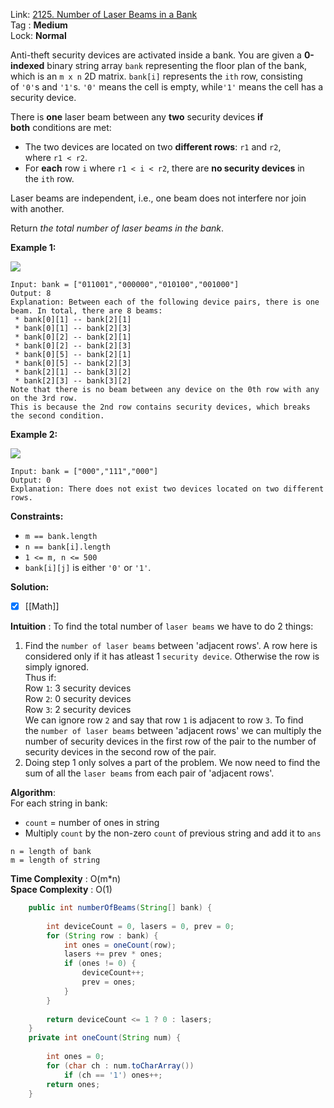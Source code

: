 Link: [2125. Number of Laser Beams in a Bank](https://leetcode.com/problems/number-of-laser-beams-in-a-bank/) <br>
Tag : **Medium**<br>
Lock: **Normal**

Anti-theft security devices are activated inside a bank. You are given a **0-indexed** binary string array `bank` representing the floor plan of the bank, which is an `m x n` 2D matrix. `bank[i]` represents the `ith` row, consisting of `'0'`s and `'1'`s. `'0'` means the cell is empty, while`'1'` means the cell has a security device.

There is **one** laser beam between any **two** security devices **if both** conditions are met:

-   The two devices are located on two **different rows**: `r1` and `r2`, where `r1 < r2`.
-   For **each** row `i` where `r1 < i < r2`, there are **no security devices** in the `ith` row.

Laser beams are independent, i.e., one beam does not interfere nor join with another.

Return _the total number of laser beams in the bank_.

**Example 1:**

![](https://assets.leetcode.com/uploads/2021/12/24/laser1.jpg)

```
Input: bank = ["011001","000000","010100","001000"]
Output: 8
Explanation: Between each of the following device pairs, there is one beam. In total, there are 8 beams:
 * bank[0][1] -- bank[2][1]
 * bank[0][1] -- bank[2][3]
 * bank[0][2] -- bank[2][1]
 * bank[0][2] -- bank[2][3]
 * bank[0][5] -- bank[2][1]
 * bank[0][5] -- bank[2][3]
 * bank[2][1] -- bank[3][2]
 * bank[2][3] -- bank[3][2]
Note that there is no beam between any device on the 0th row with any on the 3rd row.
This is because the 2nd row contains security devices, which breaks the second condition.
```

**Example 2:**

![](https://assets.leetcode.com/uploads/2021/12/24/laser2.jpg)

```
Input: bank = ["000","111","000"]
Output: 0
Explanation: There does not exist two devices located on two different rows.
```

**Constraints:**
-   `m == bank.length`
-   `n == bank[i].length`
-   `1 <= m, n <= 500`
-   `bank[i][j]` is either `'0'` or `'1'`.


**Solution:**
- [x] [[Math]]

**Intuition** :
To find the total number of `laser beams` we have to do 2 things:
1.  Find the `number of laser beams` between 'adjacent rows'. A row here is considered only if it has atleast 1 `security device`. Otherwise the row is simply ignored.  
    Thus if:  
    Row `1`: 3 security devices  
    Row `2`: 0 security devices  
    Row `3`: 2 security devices  
    We can ignore row `2` and say that row `1` is adjacent to row `3`. To find the `number of laser beams` between 'adjacent rows' we can multiply the number of security devices in the first row of the pair to the number of security devices in the second row of the pair.
2.  Doing step 1 only solves a part of the problem. We now need to find the sum of all the `laser beams` from each pair of 'adjacent rows'.

**Algorithm**:  
For each string in bank:
-   `count` = number of ones in string
-   Multiply `count` by the non-zero `count` of previous string and add it to `ans`

```
n = length of bank
m = length of string
```
**Time Complexity** : O(m*n)<br>
**Space Complexity** : O(1)

```java
    public int numberOfBeams(String[] bank) {
        
        int deviceCount = 0, lasers = 0, prev = 0;
        for (String row : bank) {
            int ones = oneCount(row);
            lasers += prev * ones;
            if (ones != 0) {
                deviceCount++;
                prev = ones;
            }
        }
        
        return deviceCount <= 1 ? 0 : lasers;
    }
    private int oneCount(String num) {
        
        int ones = 0;
        for (char ch : num.toCharArray())
            if (ch == '1') ones++;
        return ones;
    }
```

